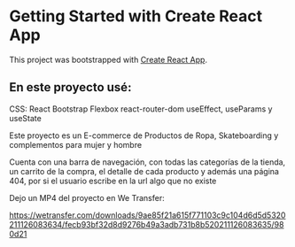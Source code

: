 # Getting Started with Create React App

This project was bootstrapped with [Create React App](https://github.com/facebook/create-react-app).

## En este proyecto usé:

CSS: 
React Bootstrap 
Flexbox
react-router-dom
useEffect, useParams y useState

Este proyecto es un E-commerce de Productos de Ropa, Skateboarding y complementos para mujer y hombre

Cuenta con una barra de navegación, con todas las categorías de la tienda, un carrito de la compra, el detalle de cada producto y además una página 404, por si el usuario escribe en la url algo que no existe

Dejo un MP4 del proyecto en We Transfer: 

https://wetransfer.com/downloads/9ae85f21a615f771103c9c104d6d5d5320211126083634/fecb93bf32d8d9276b49a3adb731b8b520211126083635/980d21


